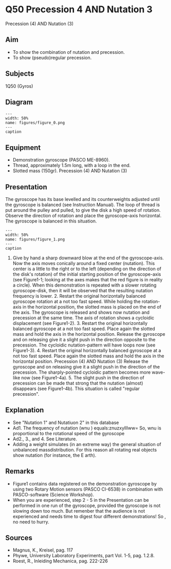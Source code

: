 # Q50 Precession  4  AND Nutation  3  
 Precession (4) AND Nutation (3)   
  
## Aim   
 
 *  To show the combination of nutation and precession. 
 *  To show (pseudo)regular precession.
   
  
## Subjects   
 1Q50 (Gyros)   
  
## Diagram   
   
```{figure} figures/figure_0.png  
---  
width: 50%  
name: figures/figure_0.png  
---  
caption  
``` 
      
  
## Equipment   
 
 *  Demonstration gyroscope (PASCO ME-8960). 
 *  Thread, approximately 1.5m long, with a loop in the end. 
 *  Slotted mass (150gr). Precession (4) AND Nutation (3)
    
  
## Presentation   
 The gyroscope has its base levelled and its counterweights adjusted until the gyroscope is balanced (see Instruction Manual). The loop of thread is put around the pulley and pulled, to give the disk a high speed of rotation. Observe the direction of rotation and place the gyroscope-axis horizontal. The gyroscope is balanced in this situation.    
```{figure} figures/figure_1.png  
---  
width: 50%  
name: figures/figure_1.png  
---  
caption  
``` 
 1. Give by hand a sharp downward blow at the end of the gyroscope-axis. Now the axis moves conically around a fixed center (nutation). This center is a little to the right or to the left (depending on the direction of the disk's rotation) of the initial starting position of the gyroscope-axis (see Figure1-1; looking at the axes makes that the red figure is in reality a circle). When this demonstration is repeated with a slower rotating gyroscope-disk, then it will be observed that the resulting nutation frequency is lower. 2. Restart the original horizontally balanced gyroscope rotation at a not too fast speed. While holding the rotation-axis in the horizontal position, the slotted mass is placed on the end of the axis. The gyroscope is released and shows now nutation and precession at the same time. The axis of rotation shows a cycloidic displacement (see Figure1-2). 3. Restart the original horizontally balanced gyroscope at a not too fast speed. Place again the slotted mass and hold the axis in the horizontal position. Release the gyroscope and on releasing give it a slight push in the direction opposite to the precession. The cycloidic nutation-pattern will have loops now (see Figure1-3). 4. Restart the original horizontally balanced gyroscope at a not too fast speed. Place again the slotted mass and hold the axis in the horizontal position. Precession (4) AND Nutation (3)   Release the gyroscope and on releasing give it a slight push in the direction of the precession. The sharply-pointed cycloidic pattern becomes more wave-like now (see Figure1-4a). 5. The slight push in the direction of precession can be made that strong that the nutation (almost) disappears (see Figure1-4b). This situation is called "regular precession".   
  
## Explanation   
 
 *  See "Nutation 1" and Nutatiuon 2" in this database 
 *  Ad1. The frequency of nutation (wnu ) equals:znuzxyIIIww=  So, wnu is proportional to the rotational speed of the gyroscope 
 *  Ad2., 3., and 4. See Literature. 
 *  Adding a weight simulates (in an extreme way) the general situation of unbalanced massdistribution. For this reason all rotating real objects show nutation (for instance, the E
arth).   
  
## Remarks   
 
 *  Figure1 contains data registered on the demonstration gyroscope by using two Rotary Motion sensors (PASCO CI-6538) in combination with PASCO-software (Science Workshop). 
 *  When you are experienced, step 2 - 5 in the Presentation can be performed in one run of the gyroscope, provided the gyroscope is not slowing down too much. But remenber that the audience is not experienced and needs time to digest four different demonstrations! So
, no need to hurry.   
  
## Sources   
 
 *  Magnus, K., Kreisel, pag. 117 
 *  Phywe, University Laboratory Experiments, part Vol. 1-5, pag. 1.2.8. 
 *  Roest, R., Inleiding Mechanica, pag. 222-226
  
